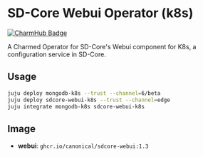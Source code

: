 # SD-Core Webui Operator (k8s)
[![CharmHub Badge](https://charmhub.io/sdcore-webui-k8s/badge.svg)](https://charmhub.io/sdcore-webui-k8s)

A Charmed Operator for SD-Core's Webui component for K8s, a configuration service in SD-Core. 

## Usage

```bash
juju deploy mongodb-k8s --trust --channel=6/beta
juju deploy sdcore-webui-k8s --trust --channel=edge
juju integrate mongodb-k8s sdcore-webui-k8s
```

## Image

- **webui**: `ghcr.io/canonical/sdcore-webui:1.3`

